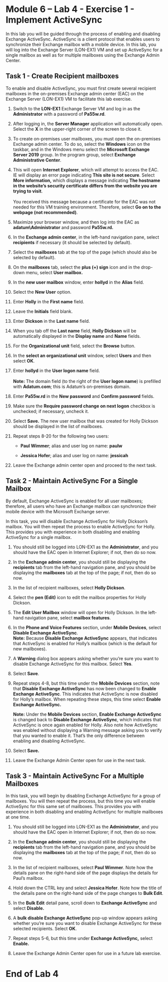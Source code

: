 # Module 6 – Lab 4 - Exercise 1 - Implement ActiveSync 

In this lab you will be guided through the process of enabling and disabling Exchange ActiveSync. ActiveSync is a client protocol that enables users to synchronize their Exchange mailbox with a mobile device. In this lab, you will log into the Exchange Server (LON-EX1) VM and set up ActiveSync for a single mailbox as well as for multiple mailboxes using the Exchange Admin Center.

## Task 1 - Create Recipient mailboxes  

To enable and disable ActiveSync, you must first create several recipient mailboxes in the on-premises Exchange admin center (EAC) on the Exchange Server (LON-EX1) VM to facilitate this lab exercise.

1. Switch to the **LON-EX1** Exchange Server VM and log in as the **Administrator** with a password of **Pa55w.rd**. 

2. After logging in, the **Server Manager** application will automatically open. Select the **X** in the upper-right corner of the screen to close it.

3. To create on-premises user mailboxes, you must open the on-premises Exchange admin center. To do so, select the **Windows** icon on the taskbar, and in the Windows menu select the **Microsoft Exchange Server 2019** group. In the program group, select **Exchange Administrative Center**. 

4. This will open **Internet Explorer**, which will attempt to access the EAC. IE will display an error page indicating **This site is not secure**. Select **More information,** which displays a message indicating **The hostname in the website’s security certificate differs from the website you are trying to visit**.   
‎  
‎You received this message because a certificate for the EAC was not needed for this VM training environment. Therefore, select **Go on to the webpage (not recommended)**. 

5. Maximize your browser window, and then log into the EAC as **adatum\Administrator** and password **Pa55w.rd.**

6. In the **Exchange admin center**, in the left-hand navigation pane, select **recipients** if necessary (it should be selected by default). 

7. Select the **mailboxes** tab at the top of the page (which should also be selected by default).

8. On the **mailboxes** tab, select the **plus (+) sign** icon and in the drop-down menu, select **User mailbox.**

9. In the **new user mailbox** window, enter **hollyd** in the **Alias** field. 

10. Select the **New User** option.

11. Enter **Holly** in the **First name** field.

12. Leave the **Initials** field blank.

13. Enter **Dickson** in the **Last name** field.

14. When you tab off the **Last name** field, **Holly Dickson** will be automatically displayed in the **Display name** and **Name** fields.

15. For the **Organizational unit** field, select the **Browse** button. 

16. In the **select an organizational unit** window, select **Users** and then select **OK**.

17. Enter **hollyd** in the **User logon name** field.  
‎  
‎**Note:** The domain field (to the right of the **User logon name**) is prefilled with **Adatum.com**; this is Adatum’s on-premises domain.

18. Enter **Pa55w.rd** in the **New password** and **Confirm password** fields.

19. Make sure the **Require password change on next logon** checkbox is unchecked; if necessary, uncheck it.

20. Select **Save.** The new user mailbox that was created for Holly Dickson should be displayed in the list of mailboxes.

21. Repeat steps 8-20 for the following two users:

	- **Paul Wimmer**; alias and user log on name: **paulw**

	- **Jessica Hofer**; alias and user log on name: **jessicah**

22. Leave the Exchange admin center open and proceed to the next task.


## Task 2 - Maintain ActiveSync For a Single Mailbox  

By default, Exchange ActiveSync is enabled for all user mailboxes; therefore, all users who have an Exchange mailbox can synchronize their mobile device with the Microsoft Exchange server.

In this task, you will disable Exchange ActiveSync for Holly Dickson’s mailbox. You will then repeat the process to enable ActiveSync for Holly. This provides you with experience in both disabling and enabling ActiveSync for a single mailbox.

1. You should still be logged into LON-EX1 as the **Administrator**, and you should have the EAC open in Internet Explorer; if not, then do so now.

2. In the **Exchange admin center**, you should still be displaying the **recipients** tab from the left-hand navigation pane, and you should be displaying the **mailboxes** tab at the top of the page; if not, then do so now. 

3. In the list of recipient mailboxes, select **Holly Dickson**.

4. Select the **pen (Edit)** icon to edit the mailbox properties for Holly Dickson.

5. The **Edit User Mailbox** window will open for Holly Dickson. In the left-hand navigation pane, select **mailbox features**.

6. In the **Phone and Voice Features** section, under **Mobile Devices**, select **Disable Exchange ActiveSync**.  
‎**Note:** Because **Disable Exchange ActiveSync** appears, that indicates that ActiveSync is enabled for Holly’s mailbox (which is the default for new mailboxes).

7. A **Warning** dialog box appears asking whether you’re sure you want to disable Exchange ActiveSync for this mailbox. Select **Yes**.

8. Select **Save**.

9. Repeat steps 4-8, but this time under the **Mobile Devices** section, note that **Disable Exchange ActiveSync** has now been changed to **Enable Exchange ActiveSync**. This indicates that ActiveSync is now disabled for Holly’s mailbox. When repeating these steps, this time select **Enable Exchange ActiveSync.**   <br/>

	**Note:** Under the **Mobile Devices** section, **Enable Exchange ActiveSync** is changed back to **Disable Exchange ActiveSync**, which indicates that ActiveSync is once again enabled for Holly. Also note how ActiveSync was enabled without displaying a Warning message asking you to verify that you wanted to enable it. That’s the only difference between enabling and disabling ActiveSync.

10. Select **Save.** 

11. Leave the Exchange Admin Center open for use in the next task.

 

## Task 3 - Maintain ActiveSync For a Multiple Mailboxes  

In this task, you will begin by disabling Exchange ActiveSync for a group of mailboxes. You will then repeat the process, but this time you will enable ActiveSync for this same set of mailboxes. This provides you with experience in both disabling and enabling ActiveSync for multiple mailboxes at one time.  

1. You should still be logged into LON-EX1 as the **Administrator**, and you should have the EAC open in Internet Explorer; if not, then do so now.

2. In the **Exchange admin center**, you should still be displaying the **recipients** tab from the left-hand navigation pane, and you should be displaying the **mailboxes** tab at the top of the page; if not, then do so now. 

3. In the list of recipient mailboxes, select **Paul Wimmer**. Note how the details pane on the right-hand side of the page displays the details for Paul’s mailbox.

4. Hold down the CTRL key and select **Jessica Hofer**. Note how the title of the details pane on the right-hand side of the page changes to **Bulk Edit**.

5. In the **Bulk Edit** detail pane, scroll down to **Exchange ActiveSync** and select **Disable.**

6. A **bulk disable Exchange ActiveSync** pop-up window appears asking whether you’re sure you want to disable Exchange ActiveSync for these selected recipients. Select **OK**.

7. Repeat steps 5-6, but this time under **Exchange ActiveSync,** select **Enable.**

8. Leave the Exchange Admin Center open for use in a future lab exercise.


# End of Lab 4
